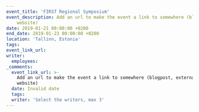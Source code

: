 ```yaml
---
event_title: 'FIRST Regional Symposium'
event_description: Add an url to make the event a link to somewhere (blogpost, external
    website)
date: 2019-01-21 00:00:00 +0200
end_date: 2019-01-23 00:00:00 +0200
location: 'Tallinn, Estonia'
tags:
event_link_url:
writer:
  employees:
_comments:
  event_link_url: >-
    Add an url to make the event a link to somewhere (blogpost, external
    website)
  date: Invalid date
  tags:
  writer: 'Select the writers, max 3'
---
```



